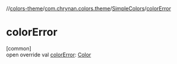 //[colors-theme](../../../index.md)/[com.chrynan.colors.theme](../index.md)/[SimpleColors](index.md)/[colorError](color-error.md)

# colorError

[common]\
open override val [colorError](color-error.md): [Color](../../../../colors-core/colors-core/com.chrynan.colors/-color/index.md)
